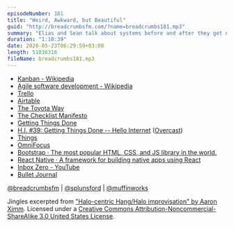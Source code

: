 ```yaml
---
episodeNumber: 181
title: "Weird, Awkward, but Beautiful"
guid: "http://breadcrumbsfm.com/?name=breadcrumbs181.mp3"
summary: "Elias and Sean talk about systems before and after they get named and formalized."
duration: "1:10:39"
date: 2020-05-23T06:29:59+03:00
length: 51036316
fileName: breadcrumbs181.mp3
---
```


- [Kanban - Wikipedia](https://en.wikipedia.org/wiki/Kanban)
- [Agile software development - Wikipedia](https://en.wikipedia.org/wiki/Agile_software_development)
- [Trello](https://trello.com/)
- [Airtable](https://airtable.com/)
- [The Toyota Way](http://www.amazon.com/dp/B000SEGIVS/?tag=breadcrumbsfm-20)
- [The Checklist Manifesto](http://www.amazon.com/dp/B0030V0PEW/?tag=breadcrumbsfm-20)
- [Getting Things Done](http://www.amazon.com/dp/B00KWG9M2E/?tag=breadcrumbsfm-20)
- [H.I. #39: Getting Things Done -- Hello Internet](http://www.hellointernet.fm/podcast/39) ([Overcast](https://overcast.fm/+B1qxcbb3w))
- [Things](https://culturedcode.com/things/)
- [OmniFocus](https://www.omnigroup.com/omnifocus/)
- [Bootstrap · The most popular HTML, CSS, and JS library in the world.](https://getbootstrap.com/)
- [React Native · A framework for building native apps using React](https://reactnative.dev/)
- [Inbox Zero - YouTube](https://youtu.be/z9UjeTMb3Yk)
- [Bullet Journal](https://bulletjournal.com/)

[@breadcrumbsfm](https://twitter.com/breadcrumbsfm) | [@splunsford](https://twitter.com/splunsford) | [@muffinworks](https://twitter.com/muffinworks)

Jingles excerpted from ["Halo-centric Hang/Halo improvisation" by Aaron Ximm](http://freemusicarchive.org/music/aaron_ximm/handpans_and_the_hang/). Licensed under a [Creative Commons Attribution-Noncommercial-ShareAlike 3.0 United States License](http://creativecommons.org/licenses/by-nc-sa/3.0/us/).